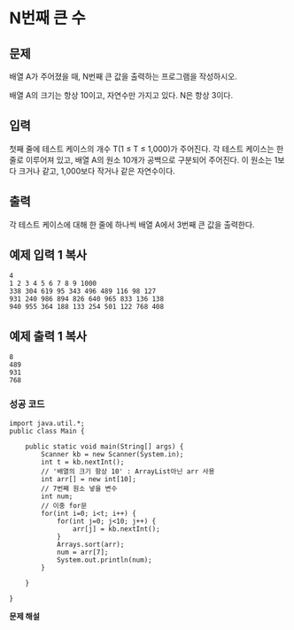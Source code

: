 # N번째 큰 수



## 문제

배열 A가 주어졌을 때, N번째 큰 값을 출력하는 프로그램을 작성하시오.

배열 A의 크기는 항상 10이고, 자연수만 가지고 있다. N은 항상 3이다.

## 입력

첫째 줄에 테스트 케이스의 개수 T(1 ≤ T ≤ 1,000)가 주어진다. 각 테스트 케이스는 한 줄로 이루어져 있고, 배열 A의 원소 10개가 공백으로 구분되어 주어진다. 이 원소는 1보다 크거나 같고, 1,000보다 작거나 같은 자연수이다.

## 출력

각 테스트 케이스에 대해 한 줄에 하나씩 배열 A에서 3번째 큰 값을 출력한다.

## 예제 입력 1 복사

```
4
1 2 3 4 5 6 7 8 9 1000
338 304 619 95 343 496 489 116 98 127
931 240 986 894 826 640 965 833 136 138
940 955 364 188 133 254 501 122 768 408
```

## 예제 출력 1 복사

```
8
489
931
768
```



### 성공 코드

```
import java.util.*;
public class Main {

	public static void main(String[] args) {
		Scanner kb = new Scanner(System.in);
		int t = kb.nextInt();
		// '배열의 크기 항상 10' : ArrayList아닌 arr 사용
		int arr[] = new int[10];
		// 7번째 원소 넣을 변수
		int num;
		// 이중 for문
		for(int i=0; i<t; i++) {
			for(int j=0; j<10; j++) {
				arr[j] = kb.nextInt();
			}
			Arrays.sort(arr);
			num = arr[7];
			System.out.println(num);
		}
		
	}

}
```



**문제 해설**

[Link]: https://lealea.tistory.com/70?category=1014118

